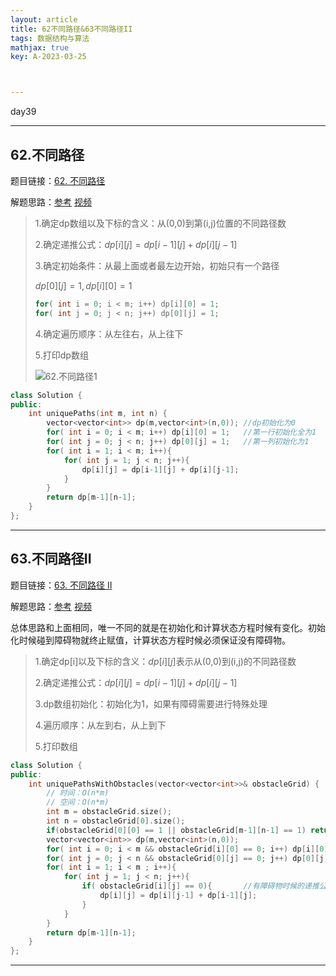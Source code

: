 ```yaml
---
layout: article
title: 62不同路径&63不同路径II
tags: 数据结构与算法
mathjax: true
key: A-2023-03-25



---
```


day39

<!--more-->

***

## 62.不同路径

题目链接：[62. 不同路径](https://leetcode.cn/problems/unique-paths/)

解题思路：[参考](https://programmercarl.com/0062.%E4%B8%8D%E5%90%8C%E8%B7%AF%E5%BE%84.html)    [视频](https://www.bilibili.com/video/BV1ve4y1x7Eu/?spm_id_from=333.788&vd_source=216422f9c92c0e837a651f3b47974a0c)

> 1.确定dp数组以及下标的含义：从(0,0)到第(i,j)位置的不同路径数
>
> 2.确定递推公式：$dp[i][j] = dp[i-1][j] + dp[i][j-1]$
>
> 3.确定初始条件：从最上面或者最左边开始，初始只有一个路径
>
> $dp[0][j]=1,dp[i][0]=1$
>
> ```c++
> for( int i = 0; i < m; i++) dp[i][0] = 1;
> for( int j = 0; j < n; j++) dp[0][j] = 1;
> ```
>
> 4.确定遍历顺序：从左往右，从上往下
>
> 5.打印dp数组
>
> ![62.不同路径1](https://vicent-picture-for-typora.oss-cn-beijing.aliyuncs.com/img_for_typora/20201209113631392.png)

```c++
class Solution {
public:
    int uniquePaths(int m, int n) {
        vector<vector<int>> dp(m,vector<int>(n,0)); //dp初始化为0
        for( int i = 0; i < m; i++) dp[i][0] = 1;   //第一行初始化全为1
        for( int j = 0; j < n; j++) dp[0][j] = 1;   //第一列初始化为1
        for( int i = 1; i < m; i++){
            for( int j = 1; j < n; j++){
                dp[i][j] = dp[i-1][j] + dp[i][j-1];
            }
        }
        return dp[m-1][n-1];
    }
};
```

***

## 63.不同路径II

题目链接：[63. 不同路径 II](https://leetcode.cn/problems/unique-paths-ii/)

解题思路：[参考](https://programmercarl.com/0063.%E4%B8%8D%E5%90%8C%E8%B7%AF%E5%BE%84II.html)    [视频](https://www.bilibili.com/video/BV1Ld4y1k7c6/?spm_id_from=333.788&vd_source=216422f9c92c0e837a651f3b47974a0c)

总体思路和上面相同，唯一不同的就是在初始化和计算状态方程时候有变化。初始化时候碰到障碍物就终止赋值，计算状态方程时候必须保证没有障碍物。

> 1.确定dp[i]以及下标的含义：$dp[i][j]$表示从(0,0)到(i,j)的不同路径数
>
> 2.确定递推公式：$dp[i][j] = dp[i-1][j] + dp[i][j-1]$
>
> 3.dp数组初始化：初始化为1，如果有障碍需要进行特殊处理
>
> 4.遍历顺序：从左到右，从上到下
>
> 5.打印数组

```c++
class Solution {
public:
    int uniquePathsWithObstacles(vector<vector<int>>& obstacleGrid) {     
        // 时间：O(n*m)
        // 空间：O(n*m)   
        int m = obstacleGrid.size();
        int n = obstacleGrid[0].size();
        if(obstacleGrid[0][0] == 1 || obstacleGrid[m-1][n-1] == 1) return 0;   //边界条件，起点和终点有障碍
        vector<vector<int>> dp(m,vector<int>(n,0));
        for( int i = 0; i < m && obstacleGrid[i][0] == 0; i++) dp[i][0] = 1;    //有障碍物时候初始化
        for( int j = 0; j < n && obstacleGrid[0][j] == 0; j++) dp[0][j] = 1;    //有障碍物时候初始化
        for( int i = 1; i < m ; i++){
            for( int j = 1; j < n; j++){
                if( obstacleGrid[i][j] == 0){       //有障碍物时候的递推公式计算条件
                    dp[i][j] = dp[i][j-1] + dp[i-1][j];
                }
            }
        }
        return dp[m-1][n-1];
    }
};
```

***

